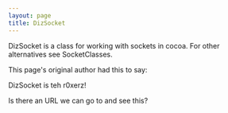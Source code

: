 ```yaml
---
layout: page
title: DizSocket
---
```


DizSocket is a class for working with sockets in cocoa.  For other alternatives see SocketClasses.

This page's original author had this to say:

DizSocket is teh r0xerz!

Is there an URL we can go to and see this?

